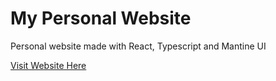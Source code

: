# My Personal Website

Personal website made with React, Typescript and Mantine UI

[Visit Website Here](https://ivanng.me/)